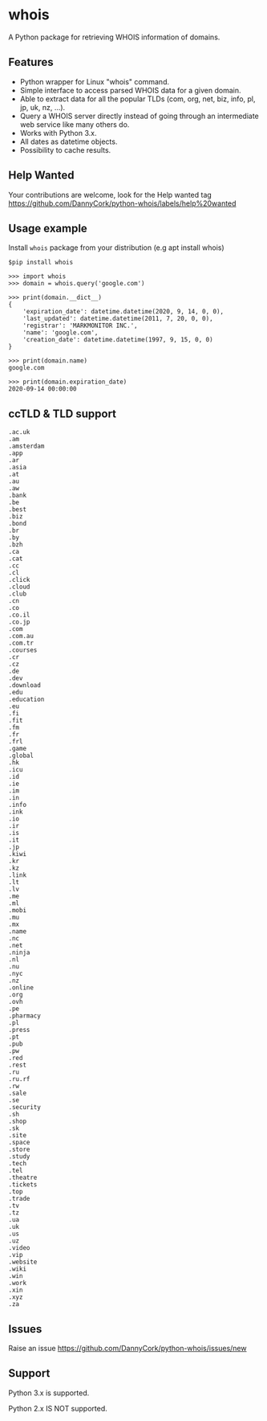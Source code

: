# whois
A Python package for retrieving WHOIS information of domains.

## Features
 * Python wrapper for Linux "whois" command.
 * Simple interface to access parsed WHOIS data for a given domain.
 * Able to extract data for all the popular TLDs (com, org, net, biz, info, pl, jp, uk, nz,  ...).
 * Query a WHOIS server directly instead of going through an intermediate web service like many others do.
 * Works with Python 3.x.
 * All dates as datetime objects.
 * Possibility to cache results.

## Help Wanted
Your contributions are welcome, look for the Help wanted tag https://github.com/DannyCork/python-whois/labels/help%20wanted

## Usage example

Install `whois` package from your distribution (e.g apt install whois)

```
$pip install whois

>>> import whois
>>> domain = whois.query('google.com')

>>> print(domain.__dict__)
{
	'expiration_date': datetime.datetime(2020, 9, 14, 0, 0),
	'last_updated': datetime.datetime(2011, 7, 20, 0, 0),
	'registrar': 'MARKMONITOR INC.',
	'name': 'google.com',
	'creation_date': datetime.datetime(1997, 9, 15, 0, 0)
}

>>> print(domain.name)
google.com

>>> print(domain.expiration_date)
2020-09-14 00:00:00
```

## ccTLD & TLD support
```
.ac.uk
.am
.amsterdam
.app
.ar
.asia
.at
.au
.aw
.bank
.be
.best
.biz
.bond
.br
.by
.bzh
.ca
.cat
.cc
.cl
.click
.cloud
.club
.cn
.co
.co.il
.co.jp
.com
.com.au
.com.tr
.courses
.cr
.cz
.de
.dev
.download
.edu
.education
.eu
.fi
.fit
.fm
.fr
.frl
.game
.global
.hk
.icu
.id
.ie
.im
.in
.info
.ink
.io
.ir
.is
.it
.jp
.kiwi
.kr
.kz
.link
.lt
.lv
.me
.ml
.mobi
.mu
.mx
.name
.nc
.net
.ninja
.nl
.nu
.nyc
.nz
.online
.org
.ovh
.pe
.pharmacy
.pl
.press
.pt
.pub
.pw
.red
.rest
.ru
.ru.rf
.rw
.sale
.se
.security
.sh
.shop
.sk
.site
.space
.store
.study
.tech
.tel
.theatre
.tickets
.top
.trade
.tv
.tz
.ua
.uk
.us
.uz
.video
.vip
.website
.wiki
.win
.work
.xin
.xyz
.za
```

## Issues
Raise an issue https://github.com/DannyCork/python-whois/issues/new


## Support
Python 3.x is supported.

Python 2.x IS NOT supported.
